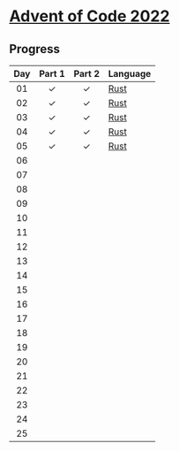 # [Advent of Code 2022](https://adventofcode.com/2022)

## Progress

| Day | Part 1 | Part 2 | Language |
| :-: | :----: | :----: | :------- |
| 01  |   ✓    |   ✓    | [Rust]   |
| 02  |   ✓    |   ✓    | [Rust]   |
| 03  |   ✓    |   ✓    | [Rust]   |
| 04  |   ✓    |   ✓    | [Rust]   |
| 05  |   ✓    |   ✓    | [Rust]   |
| 06  |        |        |          |
| 07  |        |        |          |
| 08  |        |        |          |
| 09  |        |        |          |
| 10  |        |        |          |
| 11  |        |        |          |
| 12  |        |        |          |
| 13  |        |        |          |
| 14  |        |        |          |
| 15  |        |        |          |
| 16  |        |        |          |
| 17  |        |        |          |
| 18  |        |        |          |
| 19  |        |        |          |
| 20  |        |        |          |
| 21  |        |        |          |
| 22  |        |        |          |
| 23  |        |        |          |
| 24  |        |        |          |
| 25  |        |        |          |

<!-- links -->

[rust]: https://www.rust-lang.org
